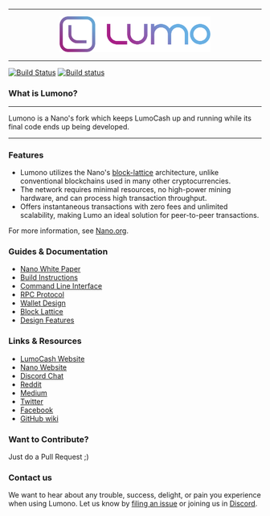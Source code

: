 <hr />
<div align="center">
    <img src="images/logo.svg" alt="Logo" width='300px' height='auto'/>
</div>
<hr />

[![Build Status](https://travis-ci.org/nanocurrency/raiblocks.svg?branch=master)](https://travis-ci.org/nanocurrency/raiblocks)
[![Build status](https://ci.appveyor.com/api/projects/status/q66rbt2ux6apjj03/branch/master?svg=true)](https://ci.appveyor.com/project/argakiig/raiblocks/branch/master)
### What is Lumono?

---

Lumono is a Nano's fork which keeps LumoCash up and running while its final code ends up being developed.

---

### Features

* Lumono utilizes the Nano's [block-lattice](https://github.com/nanocurrency/raiblocks/wiki/Block-lattice) architecture, unlike conventional blockchains used in many other cryptocurrencies.
* The network requires minimal resources, no high-power mining hardware, and can process high transaction throughput.
* Offers instantaneous transactions with zero fees and unlimited scalability, making Lumo an ideal solution for peer-to-peer transactions.

For more information, see [Nano.org](https://nano.org/).

### Guides & Documentation

* [Nano White Paper](https://nano.org/en/whitepaper)
* [Build Instructions](https://github.com/nanocurrency/raiblocks/wiki/Build-Instructions)
* [Command Line Interface](https://github.com/nanocurrency/raiblocks/wiki/Command-line-interface)
* [RPC Protocol](https://github.com/nanocurrency/raiblocks/wiki/RPC-protocol)
* [Wallet Design](https://github.com/nanocurrency/raiblocks/wiki/Wallet-design)
* [Block Lattice](https://github.com/nanocurrency/raiblocks/wiki/Block-lattice)
* [Design Features](https://github.com/nanocurrency/raiblocks/wiki/Design-features)

### Links & Resources

* [LumoCash Website](https://lumo.cash)
* [Nano Website](https://nano.org)
* [Discord Chat](https://discord.io/lumocash)
* [Reddit](https://reddit.com/r/lumocash)
* [Medium](https://medium.com/lumocash)
* [Twitter](https://twitter.com/lumocash)
* [Facebook](https://facebook.com/lumocash)
* [GitHub wiki](https://github.com/nanocurrency/raiblocks/wiki)

### Want to Contribute?

Just do a Pull Request ;)

### Contact us

We want to hear about any trouble, success, delight, or pain you experience when
using Lumono. Let us know by [filing an issue](https://github.com/lumocash/lumono/issues) or joining us in [Discord](https://discord.io/lumocash).
